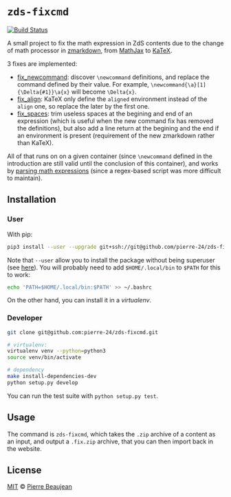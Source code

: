 # ``zds-fixcmd``

[![Build Status](https://travis-ci.org/pierre-24/zds-fixcmd.svg?branch=master)](https://travis-ci.org/pierre-24/zds-fixcmd)

A small project to fix the math expression in ZdS contents due to the change of math processor in [zmarkdown](https://github.com/zestedesavoir/zmarkdown), from [MathJax](https://www.mathjax.org/) to [KaTeX](https://github.com/Khan/KaTeX).

3 fixes are implemented:

+ [fix_newcommand](./zds_fixcmd/fixes/fix_newcommand.py): discover `\newcommand` definitions, and replace the command defined by their value. For example, `\newcommand{\a}[1]{\Delta{#1}}\a{x}` will become `\Delta{x}`.
+ [fix_align](./zds_fixcmd/fixes/fix_align.py): KaTeX only define the `aligned` environment instead of the `align` one, so replace the later by the first one.
+ [fix_spaces](./zds_fixcmd/fixes/fix_spaces.py): trim useless spaces at the begining and end of an expression (which is useful when the new command fix has removed the definitions), but also add a line return at the begining and the end if an environment is present (requirement of the new zmarkdown rather than KaTeX).

All of that runs on on a given container (since `\newcommand` defined in the introduction are still valid until the conclusion of this container), and works by [parsing math expressions](./zds_fixcmd/math_parser.py) (since a regex-based script was more difficult to maintain).

## Installation

### User

With pip:

```bash
pip3 install --user --upgrade git+ssh://git@github.com/pierre-24/zds-fixcmd.git
```

Note that `--user` allow you to install the package without being superuser (see [here](https://pip.pypa.io/en/stable/user_guide/#user-installs>)).
You will probably need to add `$HOME/.local/bin` to `$PATH` for this to work:

```bash
echo 'PATH=$HOME/.local/bin:$PATH' >> ~/.bashrc
```

On the other hand, you can install it in a *virtualenv*.

### Developer

```bash
git clone git@github.com:pierre-24/zds-fixcmd.git

# virtualenv:
virtualenv venv --python=python3
source venv/bin/activate

# dependency
make install-dependencies-dev
python setup.py develop
```
You can run the test suite with `python setup.py test`.

## Usage

The command is `zds-fixcmd`, which takes the `.zip` archive of a content as an input, and output a `.fix.zip` archive, that you can then import back in the website.

## License

[MIT](./LICENSE-MIT) © [Pierre Beaujean](https://pierrebeaujean.net)